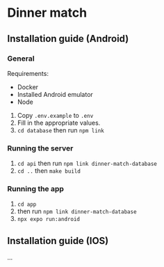 # Dinner match

## Installation guide (Android)

### General 
Requirements: 
- Docker 
- Installed Android emulator
- Node

1. Copy `.env.example` to `.env` 
2. Fill in the appropriate values.
3. `cd database` then run `npm link` 

### Running the server
1. `cd api` then run `npm link dinner-match-database`
2.  `cd ..` then `make build` 

### Running the app
1. `cd app`
2. then run `npm link dinner-match-database`
3. `npx expo run:android`

## Installation guide (IOS)
...
